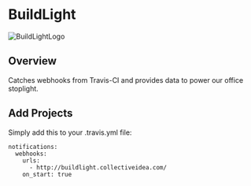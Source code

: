 # BuildLight

![BuildLightLogo](http://buildlight.collectiveidea.com/buildlight.png)

## Overview

Catches webhooks from Travis-CI and provides data to power our office stoplight.

## Add Projects

Simply add this to your .travis.yml file: 

```
notifications:
  webhooks:
    urls:
      - http://buildlight.collectiveidea.com/
    on_start: true
```
